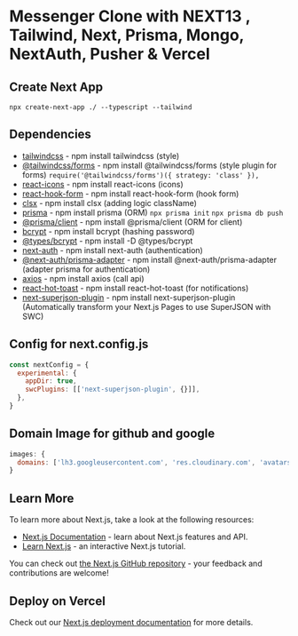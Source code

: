 # Messenger Clone with NEXT13 , Tailwind, Next, Prisma, Mongo, NextAuth, Pusher & Vercel

## Create Next App

`npx create-next-app ./ --typescript --tailwind`

## Dependencies

- [tailwindcss](https://tailwindcss.com/) - npm install tailwindcss (style)
- [@tailwindcss/forms](https://www.npmjs.com/package/@tailwindcss/forms) - npm install @tailwindcss/forms (style plugin for forms)
  `require('@tailwindcss/forms')({ strategy: 'class' }),`
- [react-icons](https://react-icons.github.io/react-icons/) - npm install react-icons (icons)
- [react-hook-form](https://react-hook-form.com/) - npm install react-hook-form (hook form)
- [clsx](https://www.npmjs.com/package/clsx) - npm install clsx (adding logic className)
- [prisma](https://www.prisma.io/) - npm install prisma (ORM)
  `npx prisma init`
  `npx prisma db push`
- [@prisma/client](https://www.npmjs.com/package/@prisma/client) - npm install @prisma/client (ORM for client)
- [bcrypt](https://www.npmjs.com/package/bcrypt) - npm install bcrypt (hashing password)
- [@types/bcrypt](https://www.npmjs.com/package/@types/bcrypt) - npm install -D @types/bcrypt
- [next-auth](https://next-auth.js.org/) - npm install next-auth (authentication)
- [@next-auth/prisma-adapter](https://www.npmjs.com/package/@next-auth/prisma-adapter) - npm install @next-auth/prisma-adapter (adapter prisma for authentication)
- [axios](https://axios-http.com/docs/intro) - npm install axios (call api)
- [react-hot-toast](https://react-hot-toast.com/docs) - npm install react-hot-toast (for notifications)
- [next-superjson-plugin](https://www.npmjs.com/package/next-superjson-plugin) - npm install next-superjson-plugin (Automatically transform your Next.js Pages to use SuperJSON with SWC)

## Config for next.config.js

```javascript
const nextConfig = {
  experimental: {
    appDir: true,
    swcPlugins: [['next-superjson-plugin', {}]],
  },
}
```

## Domain Image for github and google

```javascript
images: {
  domains: ['lh3.googleusercontent.com', 'res.cloudinary.com', 'avatars.githubusercontent.com'],
}
```

## Learn More

To learn more about Next.js, take a look at the following resources:

- [Next.js Documentation](https://nextjs.org/docs) - learn about Next.js features and API.
- [Learn Next.js](https://nextjs.org/learn) - an interactive Next.js tutorial.

You can check out [the Next.js GitHub repository](https://github.com/vercel/next.js/) - your feedback and contributions are welcome!

## Deploy on Vercel

Check out our [Next.js deployment documentation](https://nextjs.org/docs/deployment) for more details.
